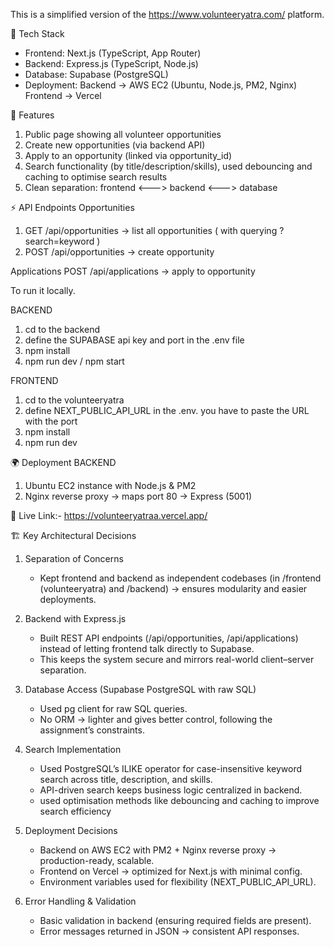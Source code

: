This is a simplified version of the https://www.volunteeryatra.com/ platform. 

🚀 Tech Stack
- Frontend: Next.js (TypeScript, App Router)
- Backend: Express.js (TypeScript, Node.js)
- Database: Supabase (PostgreSQL)
- Deployment:
   Backend -> AWS EC2 (Ubuntu, Node.js, PM2, Nginx)
   Frontend -> Vercel

📌 Features
1. Public page showing all volunteer opportunities
2. Create new opportunities (via backend API)
3. Apply to an opportunity (linked via opportunity_id)
4. Search functionality (by title/description/skills), used debouncing and caching to optimise search results
5. Clean separation: frontend <---> backend <---> database

⚡ API Endpoints
Opportunities
1. GET /api/opportunities -> list all opportunities ( with querying ?search=keyword )
2. POST /api/opportunities -> create opportunity

Applications
POST /api/applications -> apply to opportunity


To run it locally.

BACKEND
1. cd to the backend
2. define the SUPABASE api key and port in the .env file
3. npm install
4. npm run dev / npm start

FRONTEND
1. cd to the volunteeryatra
2. define NEXT_PUBLIC_API_URL in the .env. you have to paste the URL with the port
3. npm install
4. npm run dev


🌍 Deployment
BACKEND
1. Ubuntu EC2 instance with Node.js & PM2
2. Nginx reverse proxy -> maps port 80 -> Express (5001)

🔗 Live Link:- https://volunteeryatraa.vercel.app/


🏗 Key Architectural Decisions

1. Separation of Concerns 
    - Kept frontend and backend as independent codebases (in /frontend (volunteeryatra) and /backend) -> ensures modularity and easier deployments.

2. Backend with Express.js
    - Built REST API endpoints (/api/opportunities, /api/applications) instead of letting frontend talk directly to Supabase.
    - This keeps the system secure and mirrors real-world client–server separation.

3. Database Access (Supabase PostgreSQL with raw SQL)
    - Used pg client for raw SQL queries.
    - No ORM -> lighter and gives better control, following the assignment’s constraints.

4. Search Implementation
    - Used PostgreSQL’s ILIKE operator for case-insensitive keyword search across title, description, and skills.
    - API-driven search keeps business logic centralized in backend.
    - used optimisation methods like debouncing and caching to improve search efficiency 

5. Deployment Decisions
    - Backend on AWS EC2 with PM2 + Nginx reverse proxy -> production-ready, scalable.
    - Frontend on Vercel -> optimized for Next.js with minimal config.
    - Environment variables used for flexibility (NEXT_PUBLIC_API_URL).

6. Error Handling & Validation
    - Basic validation in backend (ensuring required fields are present).
    - Error messages returned in JSON -> consistent API responses.


